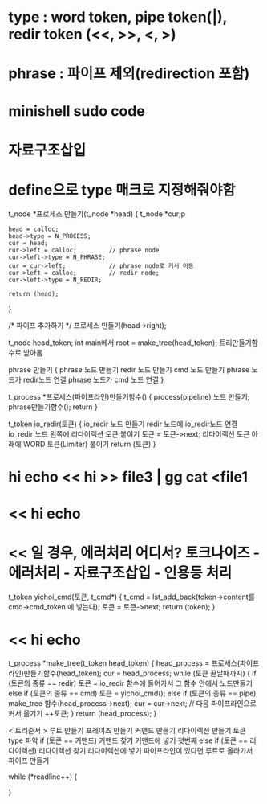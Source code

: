 
# type : word token, pipe token(|), redir token (<<, >>, <, >)
# phrase : 파이프 제외(redirection 포함)
# minishell sudo code
# 자료구조삽입

# define으로 type 매크로 지정해줘야함

t_node	*프로세스 만들기(t_node *head)
{
	t_node	*cur;p

	head = calloc;
	head->type = N_PROCESS;
	cur = head;
	cur->left = calloc;			// phrase node
	cur->left->type = N_PHRASE;
	cur = cur->left;			// phrase node로 커서 이동
	cur->left = calloc;			// redir node;
	cur->left->type = N_REDIR;

	return (head);
}

/* 파이프 추가하기 */
프로세스 만들기(head->right);

t_node head_token;
int main에서 root = make_tree(head_token); 트리만들기함수로 받아옴

phrase 만들기
{
	phrase 노드 만들기
	redir 노드 만들기
	cmd 노드 만들기
	phrase 노드가 redir노드 연결
	phrase 노드가 cmd 노드 연결
}

t_process *프로세스(파이프라인)만들기함수()
{
	process(pipeline) 노드 만들기;
	phrase만들기함수();
	return
}

t_token io_redir(토큰)
{
	io_redir 노드 만들기
	redir 노드에 io_redir노드 연결
	io_redir 노드 왼쪽에 리다이렉션 토큰 붙이기
		토큰 = 토큰->next;
	리다이렉션 토큰 아래에 WORD 토큰(Limiter) 붙이기
	return (토큰)
}
# hi echo << hi >> file3 | gg cat <file1
# << hi echo 
# << 일 경우, 에러처리 어디서? 토크나이즈 - 에러처리 - 자료구조삽입 - 인용등 처리

t_token yichoi_cmd(토큰, t_cmd*)
{
    t_cmd = lst_add_back(token->content를 cmd->cmd_token 에 넣는다);
	토큰 = 토큰->next;
    return (token);
}
# << hi echo
t_process *make_tree(t_token head_token)
{
	head_process = 프로세스(파이프라인)만들기함수(head_token);
	cur = head_process;
	while (토큰 끝날때까지)
	{
		if (토큰의 종류 == redir)
			토큰 = io_redir 함수에 들어가서 그 함수 안에서 노드만들기
		else if (토큰의 종류 == cmd)
            토큰 = yichoi_cmd();
		else if (토큰의 종류 == pipe)
			make_tree 함수(head_process->next);
			cur = cur->next;	// 다음 파이프라인으로 커서 옮기기
			++토큰;
	}
	return (head_process);
}

< 트리순서 >
루트 만들기
프레이즈 만들기
커맨드 만들기
리다이렉션 만들기
토큰 type 파악
if (토큰 == 커맨드)
	커맨드 찾기
	커맨드에 넣기
첫번째
else if (토큰 == 리다이렉션)
	리다이렉션 찾기
	리다이렉션에 넣기
파이프라인이 있다면 루트로 올라가서 파이프 만들기


while (*readline++)
{
    
}
